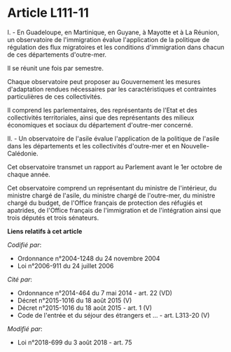 # Article L111-11

I. - En Guadeloupe, en Martinique, en Guyane, à Mayotte et à La Réunion, un observatoire de l'immigration évalue
l'application de la politique de régulation des flux migratoires et les conditions d'immigration dans chacun de ces
départements d'outre-mer.

Il se réunit une fois par semestre.

Chaque observatoire peut proposer au Gouvernement les mesures d'adaptation rendues nécessaires par les caractéristiques et
contraintes particulières de ces collectivités.

Il comprend les parlementaires, des représentants de l'Etat et des collectivités territoriales, ainsi que des représentants
des milieux économiques et sociaux du département d'outre-mer concerné.

II. - Un observatoire de l'asile évalue l'application de la politique de l'asile dans les départements et les collectivités
d'outre-mer et en Nouvelle-Calédonie.

Cet observatoire transmet un rapport au Parlement avant le 1er octobre de chaque année.

Cet observatoire comprend un représentant du ministre de l'intérieur, du ministre chargé de l'asile, du ministre chargé de
l'outre-mer, du ministre chargé du budget, de l'Office français de protection des réfugiés et apatrides, de l'Office français
de l'immigration et de l'intégration ainsi que trois députés et trois sénateurs.

**Liens relatifs à cet article**

_Codifié par_:

  - Ordonnance n°2004-1248 du 24 novembre 2004
  - Loi n°2006-911 du 24 juillet 2006

_Cité par_:

  - Ordonnance n°2014-464 du 7 mai 2014 - art. 22 (VD)
  - Décret n°2015-1016 du 18 août 2015 (V)
  - Décret n°2015-1016 du 18 août 2015 - art. 1 (V)
  - Code de l'entrée et du séjour des étrangers et ... - art. L313-20 (V)

_Modifié par_:

  - Loi n°2018-699 du 3 août 2018 - art. 75
